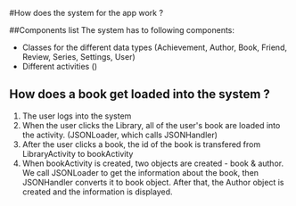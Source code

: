 #How does the system for the app work ?

##Components list
The system has to following components:

* Classes for the different data types (Achievement, Author, Book, Friend, Review, Series, Settings, User)
* Different activities ()

## How does a book get loaded into the system ?
1. The user logs into the system
2. When the user clicks the Library, all of the user's book are loaded into the activity. (JSONLoader, which calls JSONHandler)
3. After the user clicks a book, the id of the book is transfered from LibraryActivity to bookActivity 
4. When bookActivity is created, two objects are created - book & author. We call JSONLoader to get the information about the book, then JSONHandler converts it to book object.
After that, the Author object is created and the information is displayed.
